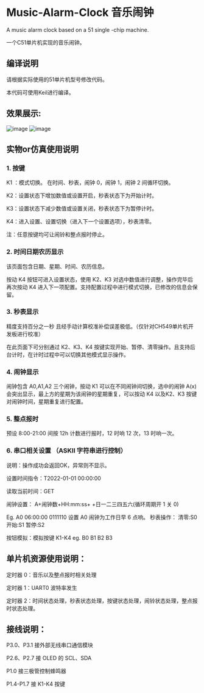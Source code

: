 # Music-Alarm-Clock 音乐闹钟
A music alarm clock based on a 51 single -chip machine.

一个C51单片机实现的音乐闹钟。

## 编译说明

请根据实际使用的51单片机型号修改代码。

本代码可使用Keil进行编译。

## 效果展示:
![image](https://user-images.githubusercontent.com/34548095/227974853-45a47138-2993-46ae-a068-3b32bcb86e06.png)
![image](https://user-images.githubusercontent.com/34548095/227981843-f70dc13d-2453-4348-bebf-3de8b77d7fcd.png)

## 实物or仿真使用说明

### 1.	按键

K1 ：模式切换。 在时间、秒表，闹钟 0，闹钟 1，闹钟 2 间循环切换。

K2：设置状态下增加数值或设置开启，秒表状态下为开始计时。

K3：设置状态下减少数值或设置关闭，秒表状态下为暂停计时。

K4：进入设置、设置切换（进入下一个设置选项），秒表清零。

注：任意按键均可让闹铃和整点报时停止。

### 2.	时间日期农历显示

该页面包含日期、星期、时间、农历信息。

按动 K4 按钮可进入设置状态，使用 K2、K3 对选中数值进行调整，操作完毕后再次按动 K4 进入下一项配置。支持配置过程中进行模式切换，已修改的信息会保留。

### 3.	秒表显示

精度支持百分之一秒 且经手动计算校准补偿误差极低。（仅针对CH549单片机开发板进行校准）

在此页面下可分别通过 K2、K3、K4 按键实现开始、暂停、清零操作。且支持后台计时，在计时过程中可以切换其他模式显示操作。

### 4.	闹钟显示

闹钟包含 A0,A1,A2 三个闹钟，按动 K1 可以在不同闹钟间切换，选中的闹钟 A(x)会突出显示，最上方的星期为该闹钟的星期重复，可以按动 K4 以及K2、K3 按键对闹钟时间，星期重复进行配置。

### 5.	整点报时

预设 8:00-21:00 间按 12h 计数进行报时，12 时响 12 次，13 时响一次。

### 6.	串口相关设置 （ASKII 字符串进行控制）

说明：操作成功会返回OK，异常则不显示。

设置时间指令：T2022-01-01 00:00:00

读取当前时间：GET

闹钟设置： A+闹钟数+HH:mm:ss+ +日一二三四五六(循环周期开 1 关 0)

Eg. A0 06:00:00 0111110      设置 A0 闹钟为工作日早 6 点响。 秒表操作： 清零:S0 开始:S1 暂停:S2 

按钮模拟：模拟按键 K1-K4 eg. B0 B1 B2 B3 

## 单片机资源使用说明：

定时器 0：音乐以及整点报时相关处理 

定时器 1：UART0 波特率发生 

定时器 2：时间状态处理，秒表状态处理，按键状态处理，闹铃状态处理，整点报时状态处理。

## 接线说明：

P3.0、P3.1 接外部无线串口通信模块 

P2.6、P2.7 接 OLED 的 SCL、SDA 

P1.0 接三极管控制蜂鸣器 

P1.4-P1.7 接 K1-K4 按键 
